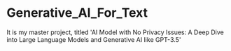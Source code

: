# Generative_AI_For_Text
It is my master project, titled 'AI Model with No Privacy Issues: A Deep Dive into Large Language Models and Generative AI like GPT-3.5'
